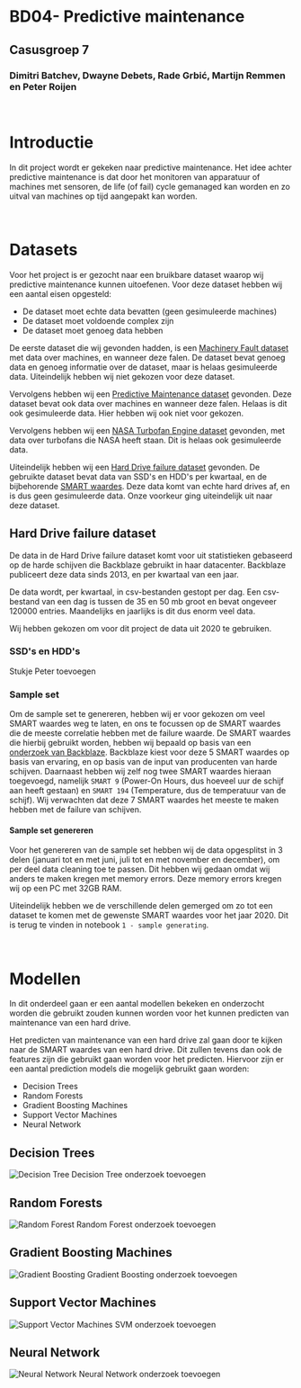 # BD04- Predictive maintenance
## Casusgroep 7
### Dimitri Batchev, Dwayne Debets, Rade Grbić, Martijn Remmen en Peter Roijen
&nbsp;

# Introductie
In dit project wordt er gekeken naar predictive maintenance. Het idee achter predictive maintenance is dat door het monitoren van apparatuur of machines met sensoren, de life (of fail) cycle gemanaged kan worden en zo uitval van machines op tijd aangepakt kan worden.

&nbsp;
# Datasets
Voor het project is er gezocht naar een bruikbare dataset waarop wij predictive maintenance kunnen uitoefenen. Voor deze dataset hebben wij een aantal eisen opgesteld:
- De dataset moet echte data bevatten (geen gesimuleerde machines)
- De dataset moet voldoende complex zijn
- De dataset moet genoeg data hebben

De eerste dataset die wij gevonden hadden, is een [Machinery Fault dataset](https://www.kaggle.com/uysalserkan/fault-induction-motor-dataset) met data over machines, en wanneer deze falen. De dataset bevat genoeg data en genoeg informatie over de dataset, maar is helaas gesimuleerde data. Uiteindelijk hebben wij niet gekozen voor deze dataset.

Vervolgens hebben wij een [Predictive Maintenance dataset](https://archive.ics.uci.edu/ml/datasets/AI4I+2020+Predictive+Maintenance+Dataset) gevonden. Deze dataset bevat ook data over machines en wanneer deze falen. Helaas is dit ook gesimuleerde data. Hier hebben wij ook niet voor gekozen.

Vervolgens hebben wij een [NASA Turbofan Engine dataset](https://4cda.com/intro-to-predictive-maintenance-on-nasa-turbofan-engine-dataset-using-machine-learning/) gevonden, met data over turbofans die NASA heeft staan. Dit is helaas ook gesimuleerde data.

Uiteindelijk hebben wij een [Hard Drive failure dataset](https://www.backblaze.com/b2/hard-drive-test-data.html) gevonden. De gebruikte dataset bevat data van SSD's en HDD's per kwartaal, en de bijbehorende [SMART waardes](https://www.backblaze.com/blog/hard-drive-smart-stats/). Deze data komt van echte hard drives af, en is dus geen gesimuleerde data. Onze voorkeur ging uiteindelijk uit naar deze dataset.

## Hard Drive failure dataset
De data in de Hard Drive failure dataset komt voor uit statistieken gebaseerd op de harde schijven die Backblaze gebruikt in haar datacenter. Backblaze publiceert deze data sinds 2013, en per kwartaal van een jaar.

De data wordt, per kwartaal, in csv-bestanden gestopt per dag. Een csv-bestand van een dag is tussen de 35 en 50 mb groot en bevat ongeveer 120000 entries. Maandelijks en jaarlijks is dit dus enorm veel data. 

Wij hebben gekozen om voor dit project de data uit 2020 te gebruiken.

### SSD's en HDD's
Stukje Peter toevoegen

### Sample set
Om de sample set te genereren, hebben wij er voor gekozen om veel SMART waardes weg te laten, en ons te focussen op de SMART waardes die de meeste correlatie hebben met de failure waarde. De SMART waardes die hierbij gebruikt worden, hebben wij bepaald op basis van een [onderzoek van Backblaze](https://www.backblaze.com/blog/what-smart-stats-indicate-hard-drive-failures/). Backblaze kiest voor deze 5 SMART waardes op basis van ervaring, en op basis van de input van producenten van harde schijven. Daarnaast hebben wij zelf nog twee SMART waardes hieraan toegevoegd, namelijk `SMART 9` (Power-On Hours, dus hoeveel uur de schijf aan heeft gestaan) en `SMART 194` (Temperature, dus de temperatuur van de schijf). Wij verwachten dat deze 7 SMART waardes het meeste te maken hebben met de failure van schijven.

#### Sample set genereren
Voor het genereren van de sample set hebben wij de data opgesplitst in 3 delen (januari tot en met juni, juli tot en met november en december), om per deel data cleaning toe te passen. Dit hebben wij gedaan omdat wij anders te maken kregen met memory errors. Deze memory errors kregen wij op een PC met 32GB RAM. 

Uiteindelijk hebben we de verschillende delen gemerged om zo tot een dataset te komen met de gewenste SMART waardes voor het jaar 2020. Dit is terug te vinden in 
notebook `1 - sample generating`.

&nbsp;
# Modellen
In dit onderdeel gaan er een aantal modellen bekeken en onderzocht worden die gebruikt zouden kunnen worden voor het kunnen predicten van maintenance van een hard drive.

Het predicten van maintenance van een hard drive zal gaan door te kijken naar de SMART waardes van een hard drive. Dit zullen tevens dan ook de features zijn die gebruikt gaan worden voor het predicten. Hiervoor zijn er een aantal prediction models die mogelijk gebruikt gaan worden:

- Decision Trees
- Random Forests
- Gradient Boosting Machines
- Support Vector Machines
- Neural Network

## Decision Trees
![Decision Tree](../images/decisiontree.jpg "Decision Tree")
Decision Tree onderzoek toevoegen

## Random Forests
![Random Forest](../images/random_forest.png "Random Forest")
Random Forest onderzoek toevoegen

## Gradient Boosting Machines
![Gradient Boosting](../images/gradient_boosting.png "Gradient Boosting")
Gradient Boosting onderzoek toevoegen

## Support Vector Machines
![Support Vector Machines](../images/support_vector_machine.jpg "Support Vector Machines")
SVM onderzoek toevoegen

## Neural Network
![Neural Network](../images/neural_network.png "Neural Network")
Neural Network onderzoek toevoegen